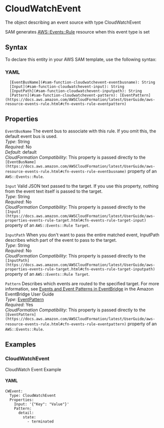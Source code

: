 # CloudWatchEvent<a name="sam-property-function-cloudwatchevent"></a>

The object describing an event source with type CloudWatchEvent

SAM generates [AWS::Events::Rule](https://docs.aws.amazon.com/AWSCloudFormation/latest/UserGuide/aws-resource-events-rule.html) resource when this event type is set

## Syntax<a name="sam-property-function-cloudwatchevent-syntax"></a>

To declare this entity in your AWS SAM template, use the following syntax:

### YAML<a name="sam-property-function-cloudwatchevent-syntax.yaml"></a>

```
  [EventBusName](#sam-function-cloudwatchevent-eventbusname): String
  [Input](#sam-function-cloudwatchevent-input): String
  [InputPath](#sam-function-cloudwatchevent-inputpath): String
  [Pattern](#sam-function-cloudwatchevent-pattern): [EventPattern](https://docs.aws.amazon.com/AWSCloudFormation/latest/UserGuide/aws-resource-events-rule.html#cfn-events-rule-eventpattern)
```

## Properties<a name="sam-property-function-cloudwatchevent-properties"></a>

 `EventBusName`   <a name="sam-function-cloudwatchevent-eventbusname"></a>
The event bus to associate with this rule\. If you omit this, the default event bus is used\.  
*Type*: String  
*Required*: No  
*Default*: default  
*CloudFormation Compatibility*: This property is passed directly to the `[EventBusName](https://docs.aws.amazon.com/AWSCloudFormation/latest/UserGuide/aws-resource-events-rule.html#cfn-events-rule-eventbusname)` property of an `AWS::Events::Rule`\.

 `Input`   <a name="sam-function-cloudwatchevent-input"></a>
Valid JSON text passed to the target\. If you use this property, nothing from the event text itself is passed to the target\.  
*Type*: String  
*Required*: No  
*CloudFormation Compatibility*: This property is passed directly to the `[Input](https://docs.aws.amazon.com/AWSCloudFormation/latest/UserGuide/aws-properties-events-rule-target.html#cfn-events-rule-target-input)` property of an `AWS::Events::Rule Target`\.

 `InputPath`   <a name="sam-function-cloudwatchevent-inputpath"></a>
When you don't want to pass the entire matched event, InputPath describes which part of the event to pass to the target\.  
*Type*: String  
*Required*: No  
*CloudFormation Compatibility*: This property is passed directly to the `[InputPath](https://docs.aws.amazon.com/AWSCloudFormation/latest/UserGuide/aws-properties-events-rule-target.html#cfn-events-rule-target-inputpath)` property of an `AWS::Events::Rule Target`\.

 `Pattern`   <a name="sam-function-cloudwatchevent-pattern"></a>
Describes which events are routed to the specified target\. For more information, see [Events and Event Patterns in EventBridge](https://docs.aws.amazon.com/eventbridge/latest/userguide/eventbridge-and-event-patterns.html) in the Amazon EventBridge User Guide  
*Type*: [EventPattern](https://docs.aws.amazon.com/AWSCloudFormation/latest/UserGuide/aws-resource-events-rule.html#cfn-events-rule-eventpattern)  
*Required*: Yes  
*CloudFormation Compatibility*: This property is passed directly to the `[EventPattern](https://docs.aws.amazon.com/AWSCloudFormation/latest/UserGuide/aws-resource-events-rule.html#cfn-events-rule-eventpattern)` property of an `AWS::Events::Rule`\.

## Examples<a name="sam-property-function-cloudwatchevent--examples"></a>

### CloudWatchEvent<a name="sam-property-function-cloudwatchevent--examples--cloudwatchevent"></a>

CloudWatch Event Example

#### YAML<a name="sam-property-function-cloudwatchevent--examples--cloudwatchevent--yaml"></a>

```
CWEvent:
  Type: CloudWatchEvent
  Properties:
    Input: '{"Key": "Value"}'
    Pattern:
      detail:
        state:
          - terminated
```